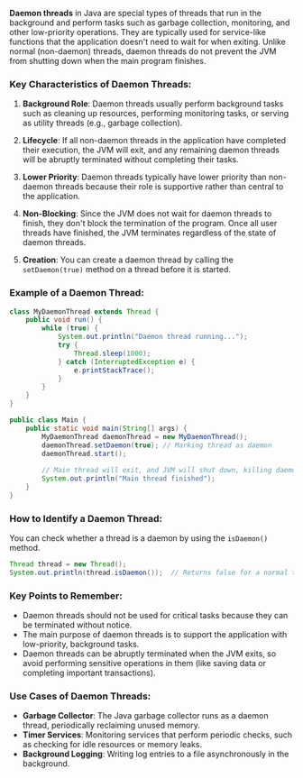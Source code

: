 **Daemon threads** in Java are special types of threads that run in the background and perform tasks such as garbage collection, monitoring, and other low-priority operations. They are typically used for service-like functions that the application doesn't need to wait for when exiting. Unlike normal (non-daemon) threads, daemon threads do not prevent the JVM from shutting down when the main program finishes.

### Key Characteristics of Daemon Threads:

1. **Background Role**: Daemon threads usually perform background tasks such as cleaning up resources, performing monitoring tasks, or serving as utility threads (e.g., garbage collection).

2. **Lifecycle**: If all non-daemon threads in the application have completed their execution, the JVM will exit, and any remaining daemon threads will be abruptly terminated without completing their tasks.

3. **Lower Priority**: Daemon threads typically have lower priority than non-daemon threads because their role is supportive rather than central to the application.

4. **Non-Blocking**: Since the JVM does not wait for daemon threads to finish, they don't block the termination of the program. Once all user threads have finished, the JVM terminates regardless of the state of daemon threads.

5. **Creation**: You can create a daemon thread by calling the `setDaemon(true)` method on a thread before it is started.

### Example of a Daemon Thread:
```java
class MyDaemonThread extends Thread {
    public void run() {
        while (true) {
            System.out.println("Daemon thread running...");
            try {
                Thread.sleep(1000);
            } catch (InterruptedException e) {
                e.printStackTrace();
            }
        }
    }
}

public class Main {
    public static void main(String[] args) {
        MyDaemonThread daemonThread = new MyDaemonThread();
        daemonThread.setDaemon(true); // Marking thread as daemon
        daemonThread.start();
        
        // Main thread will exit, and JVM will shut down, killing daemon thread
        System.out.println("Main thread finished");
    }
}
```

### How to Identify a Daemon Thread:
You can check whether a thread is a daemon by using the `isDaemon()` method.

```java
Thread thread = new Thread();
System.out.println(thread.isDaemon());  // Returns false for a normal thread
```

### Key Points to Remember:
- Daemon threads should not be used for critical tasks because they can be terminated without notice.
- The main purpose of daemon threads is to support the application with low-priority, background tasks.
- Daemon threads can be abruptly terminated when the JVM exits, so avoid performing sensitive operations in them (like saving data or completing important transactions).

### Use Cases of Daemon Threads:
- **Garbage Collector**: The Java garbage collector runs as a daemon thread, periodically reclaiming unused memory.
- **Timer Services**: Monitoring services that perform periodic checks, such as checking for idle resources or memory leaks.
- **Background Logging**: Writing log entries to a file asynchronously in the background.
